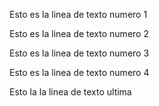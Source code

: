 Esto es la linea de texto numero 1

Esto es la linea de texto numero 2

Esto es la linea de texto numero 3

Esto es la linea de texto numero 4

Esto la la linea de texto ultima
